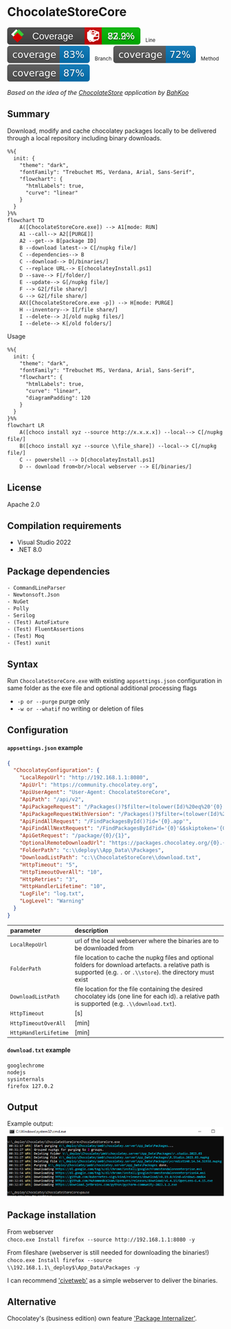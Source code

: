 ChocolateStoreCore
==================

[![](.coverage/badge_combined.svg)](https://htmlpreview.github.io/?https://github.com/robertZaufall/ChocolateStoreCore/blob/main/.coverage/summary.html) &nbsp;
<sup>Line</sup> [![](.coverage/badge_shieldsio_linecoverage_blue.svg)](https://htmlpreview.github.io/?https://github.com/robertZaufall/ChocolateStoreCore/blob/main/.coverage/summary.html) &nbsp;
<sup>Branch</sup> [![](.coverage/badge_shieldsio_branchcoverage_blue.svg)](https://htmlpreview.github.io/?https://github.com/robertZaufall/ChocolateStoreCore/blob/main/.coverage/summary.html) &nbsp;
<sup>Method</sup> [![](.coverage/badge_shieldsio_methodcoverage_blue.svg)](https://htmlpreview.github.io/?https://github.com/robertZaufall/ChocolateStoreCore/blob/main/.coverage/summary.html)  

*Based on the idea of the [ChocolateStore](https://github.com/BahKoo/ChocolateStore) application by [BahKoo](https://github.com/BahKoo)*  
  
## Summary
Download, modify and cache chocolatey packages locally to be delivered through a local repository including binary downloads.  

```mermaid
%%{
  init: {
    "theme": "dark",
    "fontFamily": "Trebuchet MS, Verdana, Arial, Sans-Serif",
    "flowchart": {
      "htmlLabels": true,
      "curve": "linear"
    }
  }
}%%
flowchart TD
    A([ChocolateStoreCore.exe]) --> A1[mode: RUN]
    A1 --call--> A2[[PURGE]]
    A2 --get--> B[package ID]
    B --download latest--> C[/nupkg file/]
    C --dependencies--> B
    C --download--> D[/binaries/]
    C --replace URL--> E[chocolateyInstall.ps1]
    D --save--> F[/folder/]
    E --update--> G[/nupkg file/]
    F --> G2[/file share/]
    G --> G2[/file share/]
    AX([ChocolateStoreCore.exe -p]) --> H[mode: PURGE]
    H --inventory--> I[/file share/]
    I --delete--> J[/old nupkg files/]
    I --delete--> K[/old folders/] 
```  

Usage  

```mermaid
%%{
  init: {
    "theme": "dark",
    "fontFamily": "Trebuchet MS, Verdana, Arial, Sans-Serif",
    "flowchart": {
      "htmlLabels": true,
      "curve": "linear",
      "diagramPadding": 120
    }
  }
}%%
flowchart LR
    A([choco install xyz --source http://x.x.x.x]) --local--> C[/nupkg file/]
    B([choco install xyz --source \\file_share]) --local--> C[/nupkg file/]
    C -- powershell --> D[chocolateyInstall.ps1]
    D -- download from<br/>local webserver --> E[/binaries/]
```  

## License
Apache 2.0

## Compilation requirements
* Visual Studio 2022
* .NET 8.0

## Package dependencies
```
- CommandLineParser
- Newtonsoft.Json
- NuGet
- Polly
- Serilog
- (Test) AutoFixture
- (Test) FluentAssertions
- (Test) Moq
- (Test) xunit
```

## Syntax
Run `ChocolateStoreCore.exe` with existing `appsettings.json` configuration in same folder as the exe file and optional additional processing flags  
* `-p or --purge` purge only  
* `-w or --whatif` no writing or deletion of files  

## Configuration
#### `appsettings.json` example
```json
{
  "ChocolateyConfiguration": {
    "LocalRepoUrl": "http://192.168.1.1:8080",
    "ApiUrl": "https://community.chocolatey.org",
    "ApiUserAgent": "User-Agent: ChocolateStoreCore",
    "ApiPath": "/api/v2",
    "ApiPackageRequest": "/Packages()?$filter=(tolower(Id)%20eq%20'{0}')%20and%20IsLatestVersion",
    "ApiPackageRequestWithVersion": "/Packages()?$filter=(tolower(Id)%20eq%20'{0}')%20and%20version%20eq%20'{1}'",
    "ApiFindAllRequest": "/FindPackagesById()?id='{0}.app'",
    "ApiFindAllNextRequest": "/FindPackagesById?id='{0}'&$skiptoken='{0}','{1}'",
    "ApiGetRequest": "/package/{0}/{1}",
    "OptionalRemoteDownloadUrl": "https://packages.chocolatey.org/{0}.{1}.nupkg",
    "FolderPath": "c:\\deploy\\App_Data\\Packages",
    "DownloadListPath": "c:\\ChocolateStoreCore\\download.txt",
    "HttpTimeout": "5",
    "HttpTimeoutOverAll": "10",
    "HttpRetries": "3",
    "HttpHandlerLifetime": "10",
    "LogFile": "log.txt",
    "LogLevel": "Warning"
  }
}
```

| parameter             | description |  
| :---                  | :--- |  
| `LocalRepoUrl`        | url of the local webserver where the binaries are to be downloaded from |  
| `FolderPath`          | file location to cache the nupkg files and optional folders for download artefacts. a relative path is supported (e.g. ```.``` or ```.\\store```). the directory must exist |  
| `DownloadListPath`    | file location for the file containing the desired chocolatey ids (one line for each id). a relative path is supported (e.g. ```.\\download.txt```). |  
| `HttpTimeout`         | [s] |  
| `HttpTimeoutOverAll`  | [min] |  
| `HttpHandlerLifetime` | [min] |  
  
#### `download.txt` example 
```
googlechrome
nodejs
sysinternals
firefox 127.0.2
```

## Output
Example output:  
![cmdline output](.github/ChocolateStoreCore.png)

## Package installation  
From webserver  
```choco.exe Install firefox --source http://192.168.1.1:8080 -y```  

From fileshare (webserver is still needed for downloading the binaries!)  
```choco.exe Install firefox --source \\192.168.1.1\_deploy$\App_Data\Packages -y```  

I can recommend ['civetweb'](https://github.com/civetweb/civetweb/releases) as a simple webserver to deliver the binaries.

## Alternative
Chocolatey's (business edition) own feature ['Package Internalizer'](https://chocolatey.org/docs/features-automatically-recompile-packages).
